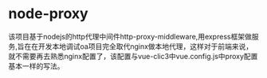 # node-proxy

该项目基于nodejs的http代理中间件http-proxy-middleware,用express框架做服务,旨在在开发本地调试oa项目完全取代nginx做本地代理，这样对于前端来说，就不需要再去熟悉nginx配置了，该配置与vue-clic3中vue.config.js中proxy配置基本一样的写法。